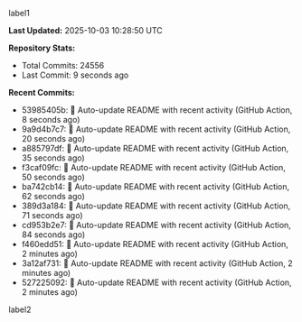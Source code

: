 
label1 
<!-- ACTIVITY_START -->
**Last Updated:** 2025-10-03 10:28:50 UTC

**Repository Stats:**
- Total Commits: 24556
- Last Commit: 9 seconds ago

**Recent Commits:**
- 53985405b: 🤖 Auto-update README with recent activity (GitHub Action, 8 seconds ago)
- 9a9d4b7c7: 🤖 Auto-update README with recent activity (GitHub Action, 20 seconds ago)
- a885797df: 🤖 Auto-update README with recent activity (GitHub Action, 35 seconds ago)
- f3caf09fc: 🤖 Auto-update README with recent activity (GitHub Action, 50 seconds ago)
- ba742cb14: 🤖 Auto-update README with recent activity (GitHub Action, 62 seconds ago)
- 389d3a184: 🤖 Auto-update README with recent activity (GitHub Action, 71 seconds ago)
- cd953b2e7: 🤖 Auto-update README with recent activity (GitHub Action, 84 seconds ago)
- f460edd51: 🤖 Auto-update README with recent activity (GitHub Action, 2 minutes ago)
- 3a12af731: 🤖 Auto-update README with recent activity (GitHub Action, 2 minutes ago)
- 527225092: 🤖 Auto-update README with recent activity (GitHub Action, 2 minutes ago)
<!-- ACTIVITY_END -->

label2
